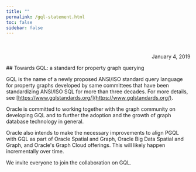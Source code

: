 ```yaml
---
title: ""
permalink: /gql-statement.html
toc: false
sidebar: false
---
```


<p style="text-align: right"><br/><br/>January 4, 2019</p>
## Towards GQL: a standard for property graph querying

GQL is the name of a newly proposed ANSI/ISO standard query language for property graphs developed by same committees that have been standardizing ANSI/ISO SQL for more than three decades. For more details, see [https://www.gqlstandards.org/](https://www.gqlstandards.org/).

Oracle is committed to working together with the graph community on developing GQL and to further the adoption and the growth of graph database technology in general.

Oracle also intends to make the necessary improvements to align PGQL with GQL as part of Oracle Spatial and Graph, Oracle Big Data Spatial and Graph, and Oracle's Graph Cloud offerings. This will likely happen incrementally over time.

We invite everyone to join the collaboration on GQL.
